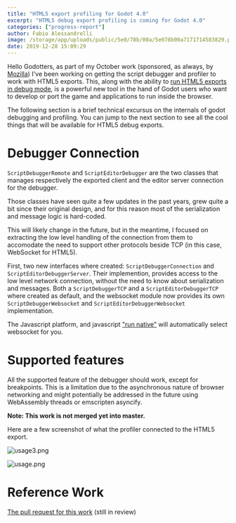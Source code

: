 ```yaml
---
title: "HTML5 export profiling for Godot 4.0"
excerpt: "HTML5 debug export profiling is coming for Godot 4.0"
categories: ["progress-report"]
author: Fabio Alessandrelli
image: /storage/app/uploads/public/5e0/78b/00a/5e078b00a7171714583829.png
date: 2019-12-28 15:09:29
---
```


Hello Godotters, as part of my October work (sponsored, as always, by [Mozilla](https://godotengine.org/article/godot-engine-awarded-50000-mozilla-open-source-support-program)) I've been working on getting the script debugger and profiler to work with HTML5 exports. This, along with the ability to [run HTML5 exports in debug mode](https://godotengine.org/article/websocket-ssl-testing-html5-export), is a powerful new tool in the hand of Godot users who want to develop or port the game and applications to run inside the browser.

The following section is a brief technical excursus on the internals of godot debugging and profiling. You can jump to the next section to see all the cool things that will be available for HTML5 debug exports.

Debugger Connection
===================

`ScriptDebuggerRemote` and `ScriptEditorDebugger` are the two classes that manages respectively the exported client and the editor server connection for the debugger.

Those classes have seen quite a few updates in the past years, grew quite a bit since their original design, and for this reason most of the serialization and message logic is hard-coded.

This will likely change in the future, but in the meantime, I focused on extracting the low level handling of the connection from them to accomodate the need to support other protocols beside TCP (in this case, WebSocket for HTML5).

First, two new interfaces where created: `ScriptDebuggerConnection` and `ScriptEditorDebuggerServer`. Their implemention, provides access to the low level network connection, without the need to know about serialization and messages. Both a `ScriptDebuggerTCP` and a `ScriptEditorDebuggerTCP` where created as default, and the websocket module now provides its own `ScriptDebuggerWebsocket` and `ScriptEditorDebuggerWebsocket` implementation.

The Javascript platform, and javascript ["run native"](https://godotengine.org/article/websocket-ssl-testing-html5-export) will automatically select websocket for you.

Supported features
==================

All the supported feature of the debugger should work, except for breakpoints. This is a limitation due to the asynchronous nature of browser networking and might potentially be addressed in the future using WebAssembly threads or emscripten asyncify.

**Note: This work is not merged yet into master.**

Here are a few screenshot of what the profiler connected to the HTML5 export.



![usage3.png](/storage/app/uploads/public/5e0/78b/73c/5e078b73c3e45112706983.png)


![usage.png](/storage/app/uploads/public/5e0/78b/886/5e078b886caec316065171.png)


Reference Work
==============

[The pull request for this work](https://github.com/godotengine/godot/pull/33925) (still in review)
